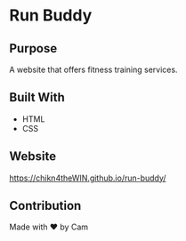 # Run Buddy

## Purpose
A website that offers fitness training services.

## Built With
* HTML
* CSS

## Website
https://chikn4theWIN.github.io/run-buddy/

## Contribution
Made with ❤️ by Cam
